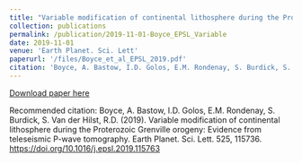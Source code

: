 ```yaml
---
title: "Variable modification of continental lithosphere during the Proterozoic Grenville orogeny: Evidence from teleseismic P-wave tomography"
collection: publications
permalink: /publication/2019-11-01-Boyce_EPSL_Variable
date: 2019-11-01
venue: 'Earth Planet. Sci. Lett'
paperurl: '/files/Boyce_et_al_EPSL_2019.pdf'
citation: 'Boyce, A. Bastow, I.D. Golos, E.M. Rondenay, S. Burdick, S. Van der Hilst, R.D. (2019). Variable modification of continental lithosphere during the Proterozoic Grenville orogeny: Evidence from teleseismic P-wave tomography. Earth Planet. Sci. Lett. 525, 115736. https://doi.org/10.1016/j.epsl.2019.115763'
---
```


<a href='/files/Boyce_et_al_EPSL_2019.pdf'>Download paper here</a>

Recommended citation: Boyce, A. Bastow, I.D. Golos, E.M. Rondenay, S. Burdick, S. Van der Hilst, R.D. (2019). Variable modification of continental lithosphere during the Proterozoic Grenville orogeny: Evidence from teleseismic P-wave tomography. Earth Planet. Sci. Lett. 525, 115736. https://doi.org/10.1016/j.epsl.2019.115763